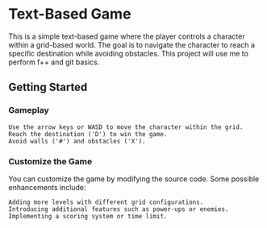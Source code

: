 # Text-Based Game

This is a simple text-based game where the player controls a character within a grid-based world. The goal is to navigate the character to reach a specific destination while avoiding obstacles.
This project will use me to perform f++ and git basics.

## Getting Started

### Gameplay

    Use the arrow keys or WASD to move the character within the grid.
    Reach the destination ('D') to win the game.
    Avoid walls ('#') and obstacles ('X').

### Customize the Game

You can customize the game by modifying the source code. Some possible enhancements include:

    Adding more levels with different grid configurations.
    Introducing additional features such as power-ups or enemies.
    Implementing a scoring system or time limit.

